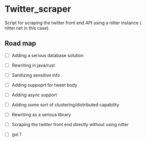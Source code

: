 # Twitter_scraper
Script for scraping the twitter front end API using a nitter instance ( nitter.net in this case).

## Road map
- [ ] Adding a serious database solution

- [ ] Rewriting in java/rust

- [ ] Sanitizing sensitive info

- [ ] Adding suppoprt for tweet body

- [ ] Adding async support

- [ ] Adding some sort of clustering/distributed capability

- [ ] Rewriting as a serious library

- [ ] Scraping the twitter front end directly without using nitter

- [ ] gui ?

